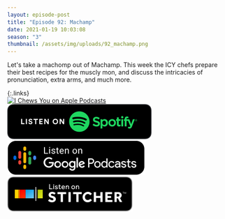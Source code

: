 ```yaml
---
layout: episode-post
title: "Episode 92: Machamp"
date: 2021-01-19 10:03:08
season: "3"
thumbnail: /assets/img/uploads/92_machamp.png
---
```

Let's take a machomp out of Machamp. This week the ICY chefs prepare their best recipes for the muscly mon, and discuss the intricacies of pronunciation, extra arms, and much more.

{:.links}  
[![I Chews You on Apple Podcasts](https://linkmaker.itunes.apple.com/en-us/badge-lrg.svg?releaseDate=2019-04-16T00:00:00Z&kind=podcast&bubble=podcasts)](https://podcasts.apple.com/us/podcast/92-machamp/id1455409177?i=1000505800342)  [![I Chews You on Spotify](/assets/img/uploads/spotify-badge-button.svg)](https://open.spotify.com/episode/2lcYIWTKukkTHFuH59DSpe?si=jMyLRFPkR8CTqaCjg-91Sg)  [![I Chews You on Google Podcasts](/assets/img/uploads/google-podcasts-badge-button.svg)](https://podcasts.google.com/feed/aHR0cHM6Ly9pY2hld3N5b3UubGlic3luLmNvbS9yc3M/episode/YjAwMzk2YzMtMjJiMC00YTI2LWIzN2YtYThiNTQ0NDg5Nzlm?sa=X&ved=0CAUQkfYCahcKEwiY2JSQvajuAhUAAAAAHQAAAAAQAQ)  [![I Chews You on Stitcher](/assets/img/uploads/stitcher-badge-button.svg)](https://www.stitcher.com/s?eid=80941691)